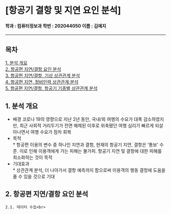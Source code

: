 # [항공기 결항 및 지연 요인 분석]

#### 학과 : 컴퓨터정보과 학번 : 202044050 이름 : 김예지
---
## 목차
[1. 분석 개요](#1-분석-개요)<br>
[2. 항공편 지연/결항 요인 분석](#2-항공편-지연/결항-요인-분석)<br>
[3. 항공편 지연/결항, 기상 상관관계 분석](#3-항공편-지연/결항,-기상-상관관계-분석)<br>
[4. 항공편 지연, 정비인력 상관관계 분석](#4-항공편-지연,-정비인력-상관관계-분석)<br>
[5. 항공편 지연/결항, 항공기 기종별 상관관계 분석](#5-항공편-지연/결항,-항공기-기종별-상관관계-분석)<br>


## 1. 분석 개요
* 배경
    코로나 19의 영향으로 지난 2년 동안, 국내/외 여행의 수요가 대폭 감소하였지만, 최근 사회적 거리두기가 전면 해제된 이후로 위축됐던 여행 심리가 빠르게 되살아나면서 여행 수요가 점차 회복
* 목적<br>
        * 항공편 이용의 변수 중 하나인 지연과 결항, 현재의 항공기 지연, 결항은 '통보' 수준. 이로 인해 이용객에게 가는 피해는 불가피. 항공기 지연 및 결항에 대한 피해를 최소화하는 것이 목적
* 기대효과<br>
        * 상관관계 분석, 더 나아가서 결항 예측까지 함으로써 이용객의 행동 결정에 도움을 줄 수 있을 것으로 기대

## 2. 항공편 지연/결항 요인 분석<br>
    2.1. 데이터 수집<br>
